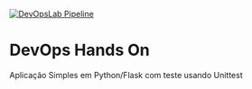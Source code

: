 [![DevOpsLab Pipeline](https://github.com/aurimarbezerra/lab-ops-fiap-grupo-18/actions/workflows/pipeline.yml/badge.svg)](https://github.com/aurimarbezerra/lab-ops-fiap-grupo-18/actions/workflows/pipeline.yml)


# DevOps Hands On
Aplicação Simples em Python/Flask com teste usando Unittest